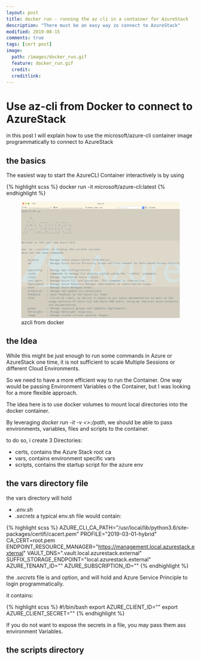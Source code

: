 ```yaml
---
layout: post
title: docker run - running the az cli in a container for AzureStack
description: "There must be an easy way zo connect to AzureStack"
modified: 2019-08-15
comments: true
tags: [cert post]
image:
  path: /images/docker_run.gif
  feature: docker_run.gif
  credit: 
  creditlink: 
---
```


# Use az-cli from Docker to connect to AzureStack

in this post I will explain how to use the microsoft/azure-cli container image programmatically to connect to AzureStack

## the basics

The easiest way to start the AzureCLI Container interactively is by using

{% highlight scss %}
docker run -it microsoft/azure-cli:latest
{% endhighlight %}

<figure class="half">
	<img src="/images/azcli_docker.png" alt="">
	<figcaption>azcli from docker</figcaption>
</figure>


## the Idea
While this might be just enough to run some commands in Azure or AzureStack one time, it is not sufficient to scale Multiple Sessions or different Cloud Environments.

So we need to have a more efficient way to run the Container.
One way would be passing Environment Variables o the Container, but I was looking for a more flexible approach.

The idea here is to use docker volumes to mount local directories into the docker container.

By leveraging *docker run -it -v <<volume>>:/path*, we should be able to pass environments, variables, files  and scripts to the container.

to do so, i create 3 Directories:
- certs, contains the Azure Stack root ca 
- vars, contains environment specific vars
- scripts, contains the startup script for the azure env

## the vars directory file
the vars directory will hold
- *.env.sh*
- *.secrets*
a typical env.sh file would contain:

{% highlight scss %}
AZURE_CLI_CA_PATH="/usr/local/lib/python3.6/site-packages/certifi/cacert.pem"
PROFILE="2019-03-01-hybrid"
CA_CERT=root.pem
ENDPOINT_RESOURCE_MANAGER="https://management.local.azurestack.external"
VAULT_DNS=".vault.local.azurestack.external"
SUFFIX_STORAGE_ENDPOINT="local.azurestack.external"
AZURE_TENANT_ID=""
AZURE_SUBSCRIPTION_ID=""
{% endhighlight %}

the *.secrets* file is and option, and  will hold and Azure Service Principle to login programmatically.

it contains:

{% highlight scss %}
#!/bin/bash
export AZURE_CLIENT_ID=""
export AZURE_CLIENT_SECRET=""
{% endhighlight %}

If you do not want to expose the secrets in a file, you may pass them ass environment Variables.

## the scripts directory
